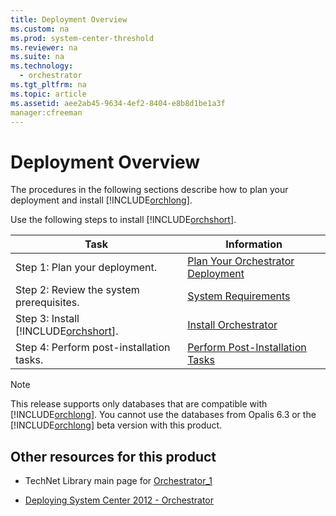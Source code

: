 ```yaml
---
title: Deployment Overview
ms.custom: na
ms.prod: system-center-threshold
ms.reviewer: na
ms.suite: na
ms.technology: 
  - orchestrator
ms.tgt_pltfrm: na
ms.topic: article
ms.assetid: aee2ab45-9634-4ef2-8404-e8b8d1be1a3f
manager:cfreeman
---
```

# Deployment Overview
The procedures in the following sections describe how to plan your deployment and install [!INCLUDE[orchlong](../../orch/deploy//orchlong_md.md)].  
  
Use the following steps to install [!INCLUDE[orchshort](../../om/manage//orchshort_md.md)].  
  
|Task|Information|  
|--------|---------------|  
|Step 1: Plan your deployment.|[Plan Your Orchestrator Deployment](../../orch/deploy/Plan-Your-Orchestrator-Deployment.md)|  
|Step 2: Review the system prerequisites.|[System Requirements](assetId:///aabe0348-a207-46e4-87df-24aa993df984)|  
|Step 3: Install [!INCLUDE[orchshort](../../om/manage//orchshort_md.md)].|[Install Orchestrator](../../orch/deploy/Install-Orchestrator.md)|  
|Step 4: Perform post\-installation tasks.|[Perform Post-Installation Tasks](../../orch/deploy/Perform-Post-Installation-Tasks.md)|  
  
> [!NOTE]  
> This release supports only databases that are compatible with [!INCLUDE[orchlong](../../orch/deploy//orchlong_md.md)]. You cannot use the databases from Opalis 6.3 or the [!INCLUDE[orchlong](../../orch/deploy//orchlong_md.md)] beta version with this product.  
  
## Other resources for this product  
  
-   TechNet Library main page for [Orchestrator_1](../Topic/Orchestrator_1.md)  
  
-   [Deploying System Center 2012 - Orchestrator](../../orch/deploy/Deploying-System-Center-2012---Orchestrator.md)  
  
